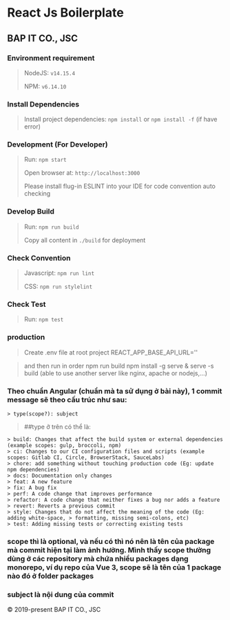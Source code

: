 # React Js Boilerplate
## BAP IT CO., JSC

### Environment requirement
> NodeJS: `v14.15.4`
>
> NPM: `v6.14.10`

### Install Dependencies
> Install project dependencies: `npm install` or `npm install -f` (if have error)

### Development (For Developer)
> Run: `npm start`
>
> Open browser at: `http://localhost:3000`
>
> Please install flug-in ESLINT into your IDE for code convention auto checking

### Develop Build
> Run: `npm run build`
>
> Copy all content in `./build` for deployment


### Check Convention
> Javascript: `npm run lint`
>
> CSS: `npm run stylelint`

### Check Test
> Run: `npm test`


### production

> Create .env file at root project
> REACT_APP_BASE_API_URL=''

> and then run in order
> npm run build
> npm install -g serve & serve -s build (able to use another server like nginx, apache or nodejs,...)

### Theo chuẩn Angular (chuẩn mà ta sử dụng ở bài này), 1 commit message sẽ theo cấu trúc như sau:

```
> type(scope?): subject
```

> ##type ở trên có thể là:

```
> build: Changes that affect the build system or external dependencies (example scopes: gulp, broccoli, npm)
> ci: Changes to our CI configuration files and scripts (example scopes: Gitlab CI, Circle, BrowserStack, SauceLabs)
> chore: add something without touching production code (Eg: update npm dependencies)
> docs: Documentation only changes
> feat: A new feature
> fix: A bug fix
> perf: A code change that improves performance
> refactor: A code change that neither fixes a bug nor adds a feature
> revert: Reverts a previous commit
> style: Changes that do not affect the meaning of the code (Eg: adding white-space, > formatting, missing semi-colons, etc)
> test: Adding missing tests or correcting existing tests
```

### scope thì là optional, và nếu có thì nó nên là tên của package mà commit hiện tại làm ảnh hưởng. Mình thấy scope thường dùng ở các repository mà chứa nhiều packages dạng monorepo, ví dụ repo của Vue 3, scope sẽ là tên của 1 package nào đó ở folder packages

### subject là nội dung của commit

© 2019-present BAP IT CO., JSC

